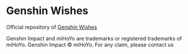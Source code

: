 # Genshin Wishes

Official repository of [Genshin Wishes](https://genshin-wishes.com)

Genshin Impact and miHoYo are trademarks or registered trademarks of miHoYo. Genshin Impact © miHoYo. For any claim,
please contact us
